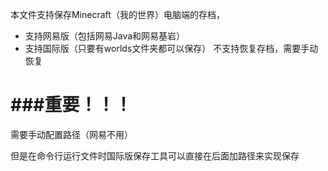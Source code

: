 本文件支持保存Minecraft（我的世界）电脑端的存档，
 - 支持网易版（包括网易Java和网易基岩）
 - 支持国际版（只要有worlds文件夹都可以保存）
不支持恢复存档，需要手动恢复

<h1>###重要！！！</h1>
需要手动配置路径（网易不用）

但是在命令行运行文件时国际版保存工具可以直接在后面加路径来实现保存
